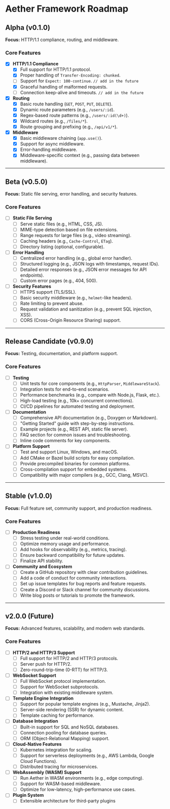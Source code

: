 # Aether Framework Roadmap

## Alpha (v0.1.0)
**Focus:** HTTP/1.1 compliance, routing, and middleware.

### Core Features
- [x] **HTTP/1.1 Compliance**
  - [x] Full support for HTTP/1.1 protocol.
  - [x] Proper handling of `Transfer-Encoding: chunked`.
  - [ ] Support for `Expect: 100-continue`. `// add in the future`
  - [x] Graceful handling of malformed requests.
  - [ ] Connection keep-alive and timeouts. `// add in the future`

- [x] **Routing**
  - [x] Basic route handling (`GET`, `POST`, `PUT`, `DELETE`).
  - [x] Dynamic route parameters (e.g., `/users/:id`).
  - [x] Regex-based route patterns (e.g., `/users/:id(\d+)`).
  - [x] Wildcard routes (e.g., `/files/*`).
  - [x] Route grouping and prefixing (e.g., `/api/v1/*`).

- [x] **Middleware**
  - [x] Basic middleware chaining (`app.use()`).
  - [x] Support for async middleware.
  - [x] Error-handling middleware.
  - [x] Middleware-specific context (e.g., passing data between middleware).

---

## Beta (v0.5.0)
**Focus:** Static file serving, error handling, and security features.

### Core Features
- [ ] **Static File Serving**
  - [ ] Serve static files (e.g., HTML, CSS, JS).
  - [ ] MIME-type detection based on file extensions.
  - [ ] Range requests for large files (e.g., video streaming).
  - [ ] Caching headers (e.g., `Cache-Control`, `ETag`).
  - [ ] Directory listing (optional, configurable).

- [ ] **Error Handling**
  - [ ] Centralized error handling (e.g., global error handler).
  - [ ] Structured logging (e.g., JSON logs with timestamps, request IDs).
  - [ ] Detailed error responses (e.g., JSON error messages for API endpoints).
  - [ ] Custom error pages (e.g., 404, 500).

- [ ] **Security Features**
  - [ ] HTTPS support (TLS/SSL).
  - [ ] Basic security middleware (e.g., `helmet`-like headers).
  - [ ] Rate limiting to prevent abuse.
  - [ ] Request validation and sanitization (e.g., prevent SQL injection, XSS).
  - [ ] CORS (Cross-Origin Resource Sharing) support.

---

## Release Candidate (v0.9.0)
**Focus:** Testing, documentation, and platform support.

### Core Features
- [ ] **Testing**
  - [ ] Unit tests for core components (e.g., `HttpParser`, `MiddlewareStack`).
  - [ ] Integration tests for end-to-end scenarios.
  - [ ] Performance benchmarks (e.g., compare with Node.js, Flask, etc.).
  - [ ] High-load testing (e.g., 10k+ concurrent connections).
  - [ ] CI/CD pipelines for automated testing and deployment.

- [ ] **Documentation**
  - [ ] Comprehensive API documentation (e.g., Doxygen or Markdown).
  - [ ] "Getting Started" guide with step-by-step instructions.
  - [ ] Example projects (e.g., REST API, static file server).
  - [ ] FAQ section for common issues and troubleshooting.
  - [ ] Inline code comments for key components.

- [ ] **Platform Support**
  - [ ] Test and support Linux, Windows, and macOS.
  - [ ] Add CMake or Bazel build scripts for easy compilation.
  - [ ] Provide precompiled binaries for common platforms.
  - [ ] Cross-compilation support for embedded systems.
  - [ ] Compatibility with major compilers (e.g., GCC, Clang, MSVC).

---

## Stable (v1.0.0)
**Focus:** Full feature set, community support, and production readiness.

### Core Features
- [ ] **Production Readiness**
  - [ ] Stress testing under real-world conditions.
  - [ ] Optimize memory usage and performance.
  - [ ] Add hooks for observability (e.g., metrics, tracing).
  - [ ] Ensure backward compatibility for future updates.
  - [ ] Finalize API stability.

- [ ] **Community and Ecosystem**
  - [ ] Create a GitHub repository with clear contribution guidelines.
  - [ ] Add a code of conduct for community interactions.
  - [ ] Set up issue templates for bug reports and feature requests.
  - [ ] Create a Discord or Slack channel for community discussions.
  - [ ] Write blog posts or tutorials to promote the framework.

---

## v2.0.0 (Future)
**Focus:** Advanced features, scalability, and modern web standards.

### Core Features
- [ ] **HTTP/2 and HTTP/3 Support**
  - [ ] Full support for HTTP/2 and HTTP/3 protocols.
  - [ ] Server push for HTTP/2.
  - [ ] Zero-round-trip-time (0-RTT) for HTTP/3.

- [ ] **WebSocket Support**
  - [ ] Full WebSocket protocol implementation.
  - [ ] Support for WebSocket subprotocols.
  - [ ] Integration with existing middleware system.

- [ ] **Template Engine Integration**
  - [ ] Support for popular template engines (e.g., Mustache, Jinja2).
  - [ ] Server-side rendering (SSR) for dynamic content.
  - [ ] Template caching for performance.

- [ ] **Database Integration**
  - [ ] Built-in support for SQL and NoSQL databases.
  - [ ] Connection pooling for database queries.
  - [ ] ORM (Object-Relational Mapping) support.

- [ ] **Cloud-Native Features**
  - [ ] Kubernetes integration for scaling.
  - [ ] Support for serverless deployments (e.g., AWS Lambda, Google Cloud Functions).
  - [ ] Distributed tracing for microservices.

- [ ] **WebAssembly (WASM) Support**
  - [ ] Run Aether in WASM environments (e.g., edge computing).
  - [ ] Support for WASM-based middleware.
  - [ ] Optimize for low-latency, high-performance use cases.

- [ ] **Plugin System**
  - [ ] Extensible architecture for third-party plugins